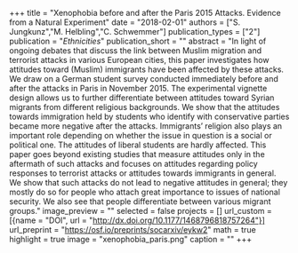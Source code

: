 +++
title = "Xenophobia before and after the Paris 2015 Attacks. Evidence from a Natural Experiment"
date = "2018-02-01"
authors = ["S. Jungkunz","M. Helbling","C. Schwemmer"]
publication_types = ["2"]
publication = "_Ethnicities_"
publication_short = ""
abstract = "In light of ongoing debates that discuss the link between Muslim migration and terrorist attacks in various European cities, this paper investigates how attitudes toward (Muslim) immigrants have been affected by these attacks. We draw on a German student survey conducted immediately before and after the attacks in Paris in November 2015. The experimental vignette design allows us to further differentiate between attitudes toward Syrian migrants from different religious backgrounds. We show that the attitudes towards immigration held by students who identify with conservative parties became more negative after the attacks. Immigrants’ religion also plays an important role depending on whether the issue in question is a social or political one. The attitudes of liberal students are hardly affected. This paper goes beyond existing studies that measure attitudes only in the aftermath of such attacks and focuses on attitudes regarding policy responses to terrorist attacks or attitudes towards immigrants in general. We show that such attacks do not lead to negative attitudes in general; they mostly do so for people who attach great importance to issues of national security. We also see that people differentiate between various migrant groups."
image_preview = ""
selected = false
projects = []
url_custom = [{name = "DOI", url = "http://dx.doi.org/10.1177/1468796818757264"}]
url_preprint = "https://osf.io/preprints/socarxiv/eykw2"
math = true
highlight = true
image = "xenophobia_paris.png"
caption = ""
+++

